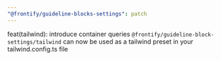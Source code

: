 ```yaml
---
"@frontify/guideline-blocks-settings": patch
---
```


feat(tailwind): introduce container queries
`@frontify/guideline-block-settings/tailwind` can now be used as a tailwind preset in your tailwind.config.ts file
